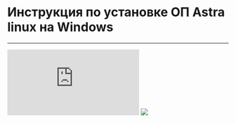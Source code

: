  # Инструкция по установке ОП Astra linux на Windows 
 ____________________________________________________
![Инструкция](https://github.com/alienkaa/1/blob/main/astra_linux_manual.pdf)
![](https://github.com/user-attachments/assets/18db0710-3adc-4ca8-86aa-efc5d064852f)
